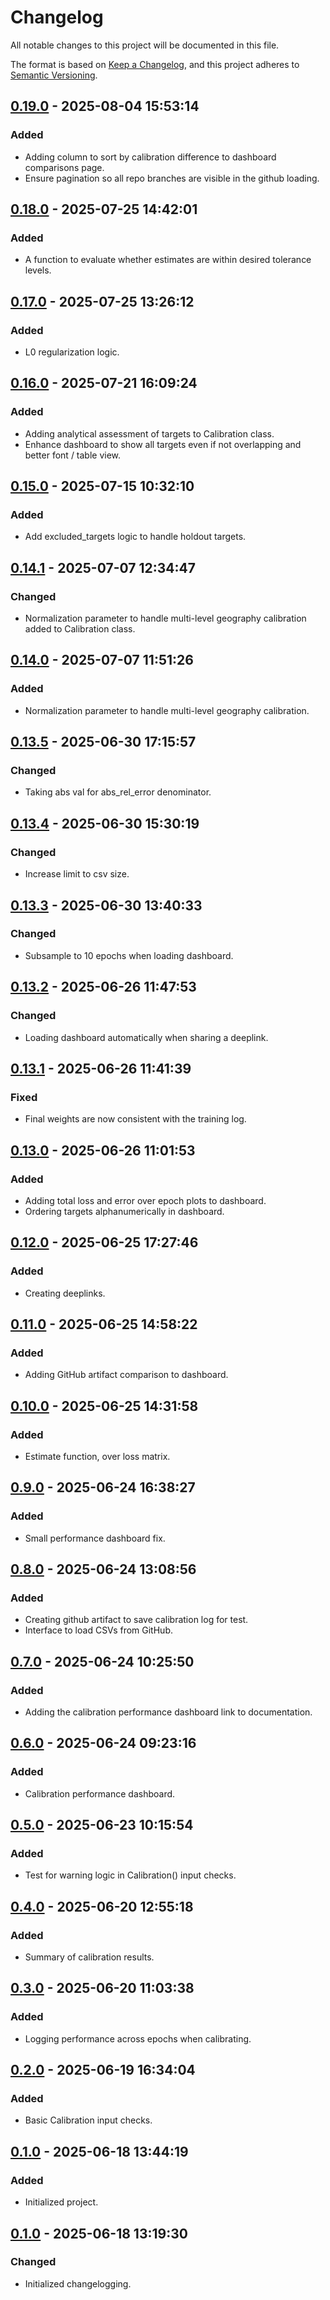 # Changelog

All notable changes to this project will be documented in this file.

The format is based on [Keep a Changelog](https://keepachangelog.com/en/1.0.0/), 
and this project adheres to [Semantic Versioning](https://semver.org/spec/v2.0.0.html).

## [0.19.0] - 2025-08-04 15:53:14

### Added

- Adding column to sort by calibration difference to dashboard comparisons page.
- Ensure pagination so all repo branches are visible in the github loading.

## [0.18.0] - 2025-07-25 14:42:01

### Added

- A function to evaluate whether estimates are within desired tolerance levels.

## [0.17.0] - 2025-07-25 13:26:12

### Added

- L0 regularization logic.

## [0.16.0] - 2025-07-21 16:09:24

### Added

- Adding analytical assessment of targets to Calibration class.
- Enhance dashboard to show all targets even if not overlapping and better font / table view.

## [0.15.0] - 2025-07-15 10:32:10

### Added

- Add excluded_targets logic to handle holdout targets.

## [0.14.1] - 2025-07-07 12:34:47

### Changed

- Normalization parameter to handle multi-level geography calibration added to Calibration class.

## [0.14.0] - 2025-07-07 11:51:26

### Added

- Normalization parameter to handle multi-level geography calibration.

## [0.13.5] - 2025-06-30 17:15:57

### Changed

- Taking abs val for abs_rel_error denominator.

## [0.13.4] - 2025-06-30 15:30:19

### Changed

- Increase limit to csv size.

## [0.13.3] - 2025-06-30 13:40:33

### Changed

- Subsample to 10 epochs when loading dashboard.

## [0.13.2] - 2025-06-26 11:47:53

### Changed

- Loading dashboard automatically when sharing a deeplink.

## [0.13.1] - 2025-06-26 11:41:39

### Fixed

- Final weights are now consistent with the training log.

## [0.13.0] - 2025-06-26 11:01:53

### Added

- Adding total loss and error over epoch plots to dashboard.
- Ordering targets alphanumerically in dashboard.

## [0.12.0] - 2025-06-25 17:27:46

### Added

- Creating deeplinks.

## [0.11.0] - 2025-06-25 14:58:22

### Added

- Adding GitHub artifact comparison to dashboard.

## [0.10.0] - 2025-06-25 14:31:58

### Added

- Estimate function, over loss matrix.

## [0.9.0] - 2025-06-24 16:38:27

### Added

- Small performance dashboard fix.

## [0.8.0] - 2025-06-24 13:08:56

### Added

- Creating github artifact to save calibration log for test.
- Interface to load CSVs from GitHub.

## [0.7.0] - 2025-06-24 10:25:50

### Added

- Adding the calibration performance dashboard link to documentation.

## [0.6.0] - 2025-06-24 09:23:16

### Added

- Calibration performance dashboard.

## [0.5.0] - 2025-06-23 10:15:54

### Added

- Test for warning logic in Calibration() input checks.

## [0.4.0] - 2025-06-20 12:55:18

### Added

- Summary of calibration results.

## [0.3.0] - 2025-06-20 11:03:38

### Added

- Logging performance across epochs when calibrating.

## [0.2.0] - 2025-06-19 16:34:04

### Added

- Basic Calibration input checks.

## [0.1.0] - 2025-06-18 13:44:19

### Added

- Initialized project.

## [0.1.0] - 2025-06-18 13:19:30

### Changed

- Initialized changelogging.



[0.19.0]: https://github.com/PolicyEngine/microcalibrate/compare/0.18.0...0.19.0
[0.18.0]: https://github.com/PolicyEngine/microcalibrate/compare/0.17.0...0.18.0
[0.17.0]: https://github.com/PolicyEngine/microcalibrate/compare/0.16.0...0.17.0
[0.16.0]: https://github.com/PolicyEngine/microcalibrate/compare/0.15.0...0.16.0
[0.15.0]: https://github.com/PolicyEngine/microcalibrate/compare/0.14.1...0.15.0
[0.14.1]: https://github.com/PolicyEngine/microcalibrate/compare/0.14.0...0.14.1
[0.14.0]: https://github.com/PolicyEngine/microcalibrate/compare/0.13.5...0.14.0
[0.13.5]: https://github.com/PolicyEngine/microcalibrate/compare/0.13.4...0.13.5
[0.13.4]: https://github.com/PolicyEngine/microcalibrate/compare/0.13.3...0.13.4
[0.13.3]: https://github.com/PolicyEngine/microcalibrate/compare/0.13.2...0.13.3
[0.13.2]: https://github.com/PolicyEngine/microcalibrate/compare/0.13.1...0.13.2
[0.13.1]: https://github.com/PolicyEngine/microcalibrate/compare/0.13.0...0.13.1
[0.13.0]: https://github.com/PolicyEngine/microcalibrate/compare/0.12.0...0.13.0
[0.12.0]: https://github.com/PolicyEngine/microcalibrate/compare/0.11.0...0.12.0
[0.11.0]: https://github.com/PolicyEngine/microcalibrate/compare/0.10.0...0.11.0
[0.10.0]: https://github.com/PolicyEngine/microcalibrate/compare/0.9.0...0.10.0
[0.9.0]: https://github.com/PolicyEngine/microcalibrate/compare/0.8.0...0.9.0
[0.8.0]: https://github.com/PolicyEngine/microcalibrate/compare/0.7.0...0.8.0
[0.7.0]: https://github.com/PolicyEngine/microcalibrate/compare/0.6.0...0.7.0
[0.6.0]: https://github.com/PolicyEngine/microcalibrate/compare/0.5.0...0.6.0
[0.5.0]: https://github.com/PolicyEngine/microcalibrate/compare/0.4.0...0.5.0
[0.4.0]: https://github.com/PolicyEngine/microcalibrate/compare/0.3.0...0.4.0
[0.3.0]: https://github.com/PolicyEngine/microcalibrate/compare/0.2.0...0.3.0
[0.2.0]: https://github.com/PolicyEngine/microcalibrate/compare/0.1.0...0.2.0
[0.1.0]: https://github.com/PolicyEngine/microcalibrate/compare/0.1.0...0.1.0
